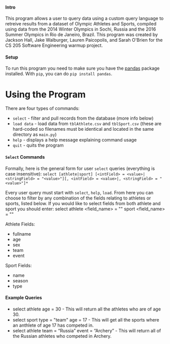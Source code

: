 
#### Intro
This program allows a user to query data using a custom query language to retreive results from a dataset of Olympic Athletes and Sports, compiled using data from the 2014 Winter Olympics in Sochi, Russia and the 2016 Summer Olympics in Rio de Janeiro, Brazil. This program was created by Jackson Hall, Jake Walburger, Lauren Paicopolis, and Sarah O'Brien for the CS 205 Software Engineering warmup project.

#### Setup
To run this program you need to make sure you have the [pandas](https://pandas.pydata.org/pandas-docs/stable/getting_started/install.html) package installed. With `pip`, you can do `pip install pandas`.

# Using the Program
There are four types of commands:
* `select` - filter and pull records from the database (more info below)
* `load data` - load data from `tblAthlete.csv` and `tblSport.csv` (these are hard-coded so filenames must be identical and located in the same directory as `main.py`)
* `help` - displays a help message explaining command usage
* `quit` - quits the program

#### `Select` Commands
Formally, here is the general form for user `select` queries (everything is case insensitive):
`select [athlete|sport] [<intField> = <value>|<stringField> = "<value>"][, <intField> = <value>|, <stringField> = "<value>"]*`

Every user query must start with `select`, `help`, `load`. From here you can choose to filter by any combination of the fields 
relating to athletes or sports, listed below. If you would like to select fields from both athlete and sport you should enter:
select athlete <field_name> = "<value>" sport <field_name> = "<info>"

Athlete Fields:
- fullname
- age
- sex
- team
- event

Sport Fields:
- name
- season
- type

#### Example Queries
* select athlete age = 30 - This will return all the athletes who are of age 30.
* select sport type = "team" age = 17 - This will get all the sports where an anthlete of age 17 has competed in.
* select athlete team = “Russia” event = “Archery” - This will return all of the Russian athletes who competed in Archery.
